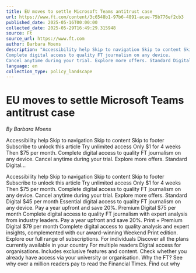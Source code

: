 ```yaml
---
title: EU moves to settle Microsoft Teams antitrust case
url: https://www.ft.com/content/3c6548b1-97b6-4891-acae-75b776ef2cb3
published_date: 2025-05-16T00:00:00
collected_date: 2025-05-29T16:49:29.315948
source: Ft
source_url: https://www.ft.com
author: Barbara Moens
description: "Accessibility help Skip to navigation Skip to content Skip to footer Subscribe to unlock this article Try unlimited access Only $1 for 4 weeks Then $75 per month.
Complete digital access to quality FT journalism on any device.
Cancel anytime during your trial. Explore more offers. Standard Digital..."
language: en
collection_type: policy_landscape
---
```


# EU moves to settle Microsoft Teams antitrust case

*By Barbara Moens*

Accessibility help Skip to navigation Skip to content Skip to footer Subscribe to unlock this article Try unlimited access Only $1 for 4 weeks Then $75 per month.
Complete digital access to quality FT journalism on any device.
Cancel anytime during your trial. Explore more offers. Standard Digital...

Accessibility help Skip to navigation Skip to content Skip to footer Subscribe to unlock this article Try unlimited access Only $1 for 4 weeks Then $75 per month.
Complete digital access to quality FT journalism on any device.
Cancel anytime during your trial. Explore more offers. Standard Digital $45 per month Essential digital access to quality FT journalism on any device. Pay a year upfront and save 20%. Premium Digital $75 per month Complete digital access to quality FT journalism with expert analysis from industry leaders. Pay a year upfront and save 20%. Print + Premium Digital $79 per month Complete digital access to quality analysis and expert insights, complemented with our award-winning Weekend Print edition. Explore our full range of subscriptions. For individuals Discover all the plans currently available in your country For multiple readers Digital access for organisations. Includes exclusive features and content. Check whether you already have access via your university or organisation. Why the FT? See why over a million readers pay to read the Financial Times. Find out why